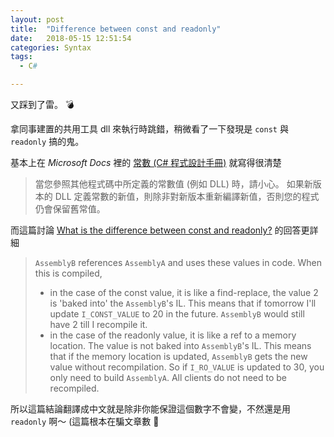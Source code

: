 ```yaml
---
layout: post
title:  "Difference between const and readonly"
date:   2018-05-15 12:51:54
categories: Syntax
tags:  
  - C#

---
```


又踩到了雷。 :bomb:

拿同事建置的共用工具 dll 來執行時跳錯，稍微看了一下發現是 `const` 與 `readonly` 搞的鬼。

基本上在 *Microsoft Docs* 裡的 [常數 (C# 程式設計手冊)](https://docs.microsoft.com/zh-tw/dotnet/csharp/programming-guide/classes-and-structs/constants) 就寫得很清楚

> 當您參照其他程式碼中所定義的常數值 (例如 DLL) 時，請小心。 如果新版本的 DLL 定義常數的新值，則除非對新版本重新編譯新值，否則您的程式仍會保留舊常值。

而這篇討論 [What is the difference between const and readonly?](https://stackoverflow.com/questions/55984/what-is-the-difference-between-const-and-readonly) 的回答更詳細

> `AssemblyB` references `AssemblyA` and uses these values in code. When this is compiled,
>
> + in the case of the const value, it is like a find-replace, the value 2 is 'baked into' the `AssemblyB`'s IL. This means that if tomorrow I'll update `I_CONST_VALUE` to 20 in the future. `AssemblyB` would still have 2 till I recompile it.
> + in the case of the readonly value, it is like a ref to a memory location. The value is not baked into `AssemblyB`'s IL. This means that if the memory location is updated, `AssemblyB` gets the new value without recompilation. So if `I_RO_VALUE` is updated to 30, you only need to build `AssemblyA`. All clients do not need to be recompiled.

所以這篇結論翻譯成中文就是除非你能保證這個數字不會變，不然還是用 `readonly` 啊～ (這篇根本在騙文章數 :smoking: